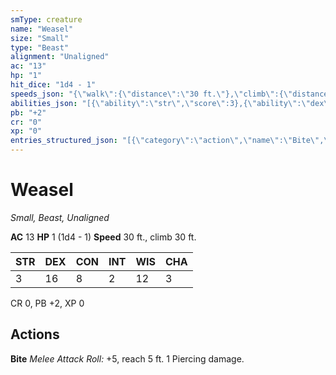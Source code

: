 ```yaml
---
smType: creature
name: "Weasel"
size: "Small"
type: "Beast"
alignment: "Unaligned"
ac: "13"
hp: "1"
hit_dice: "1d4 - 1"
speeds_json: "{\"walk\":{\"distance\":\"30 ft.\"},\"climb\":{\"distance\":\"30 ft.\"}}"
abilities_json: "[{\"ability\":\"str\",\"score\":3},{\"ability\":\"dex\",\"score\":16},{\"ability\":\"con\",\"score\":8},{\"ability\":\"int\",\"score\":2},{\"ability\":\"wis\",\"score\":12},{\"ability\":\"cha\",\"score\":3}]"
pb: "+2"
cr: "0"
xp: "0"
entries_structured_json: "[{\"category\":\"action\",\"name\":\"Bite\",\"text\":\"*Melee Attack Roll:* +5, reach 5 ft. 1 Piercing damage.\"}]"
---
```


# Weasel
*Small, Beast, Unaligned*

**AC** 13
**HP** 1 (1d4 - 1)
**Speed** 30 ft., climb 30 ft.

| STR | DEX | CON | INT | WIS | CHA |
| --- | --- | --- | --- | --- | --- |
| 3 | 16 | 8 | 2 | 12 | 3 |

CR 0, PB +2, XP 0

## Actions

**Bite**
*Melee Attack Roll:* +5, reach 5 ft. 1 Piercing damage.

